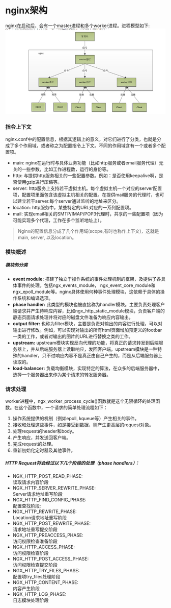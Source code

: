 nginx架构
===
nginx在启动后，会有一个master进程和多个worker进程。进程模型如下:
![进程模型](./process_model.png)

### 指令上下文
nginx.conf中的配置信息，根据其逻辑上的意义，对它们进行了分类，也就是分成了多个作用域，或者称之为配置指令上下文。不同的作用域含有一个或者多个配置项。
*  main: nginx在运行时与具体业务功能（比如http服务或者email服务代理）无关的一些参数，比如工作进程数，运行的身份等。
*  http:	与提供http服务相关的一些配置参数。例如：是否使用keepalive啊，是否使用gzip进行压缩等。
*  server:	http服务上支持若干虚拟主机。每个虚拟主机一个对应的server配置项，配置项里面包含该虚拟主机相关的配置。在提供mail服务的代理时，也可以建立若干server.每个server通过监听的地址来区分。
*  location:	http服务中，某些特定的URL对应的一系列配置项。
*  mail:	实现email相关的SMTP/IMAP/POP3代理时，共享的一些配置项（因为可能实现多个代理，工作在多个监听地址上）。
> Nginx的配置信息分成了几个作用域(scope,有时也称作上下文)，这就是main, server, 以及location。
### 模块概述
##### 模块的分类
* **event module:**	  搭建了独立于操作系统的事件处理机制的框架，及提供了各具体事件的处理。包括ngx_events_module， ngx_event_core_module和ngx_epoll_module等。nginx具体使用何种事件处理模块，这依赖于具体的操作系统和编译选项。
* **phase handler:**  	此类型的模块也被直接称为handler模块。主要负责处理客户端请求并产生待响应内容，比如ngx_http_static_module模块，负责客户端的静态页面请求处理并将对应的磁盘文件准备为响应内容输出。
* **output filter:**  	也称为filter模块，主要是负责对输出的内容进行处理，可以对输出进行修改。例如，可以实现对输出的所有html页面增加预定义的footbar一类的工作，或者对输出的图片的URL进行替换之类的工作。
* **upstream:**  	upstream模块实现反向代理的功能，将真正的请求转发到后端服务器上，并从后端服务器上读取响应，发回客户端。upstream模块是一种特殊的handler，只不过响应内容不是真正由自己产生的，而是从后端服务器上读取的。
* **load-balancer:**  	负载均衡模块，实现特定的算法，在众多的后端服务器中，选择一个服务器出来作为某个请求的转发服务器。
### 请求处理
worker进程中，ngx_worker_process_cycle()函数就是这个无限循环的处理函数。在这个函数中，一个请求的简单处理流程如下：

1. 操作系统提供的机制（例如epoll, kqueue等）产生相关的事件。
1. 接收和处理这些事件，如是接受到数据，则产生更高层的request对象。
1. 处理request的header和body。
1. 产生响应，并发送回客户端。
1. 完成request的处理。
1. 重新初始化定时器及其他事件。
##### HTTP Request将会经过以下几个阶段的处理（phase handlers）：
* NGX_HTTP_POST_READ_PHASE:  
 	读取请求内容阶段
* NGX_HTTP_SERVER_REWRITE_PHASE:  
 	Server请求地址重写阶段
* NGX_HTTP_FIND_CONFIG_PHASE:  
 	配置查找阶段: 
* NGX_HTTP_REWRITE_PHASE:  
 	Location请求地址重写阶段
* NGX_HTTP_POST_REWRITE_PHASE:  
 	请求地址重写提交阶段
* NGX_HTTP_PREACCESS_PHASE:  
 	访问权限检查准备阶段
* NGX_HTTP_ACCESS_PHASE:  
 	访问权限检查阶段
* NGX_HTTP_POST_ACCESS_PHASE:  
 	访问权限检查提交阶段
* NGX_HTTP_TRY_FILES_PHASE:  
 	配置项try_files处理阶段
* NGX_HTTP_CONTENT_PHASE:  
 	内容产生阶段
* NGX_HTTP_LOG_PHASE:  
 	日志模块处理阶段
